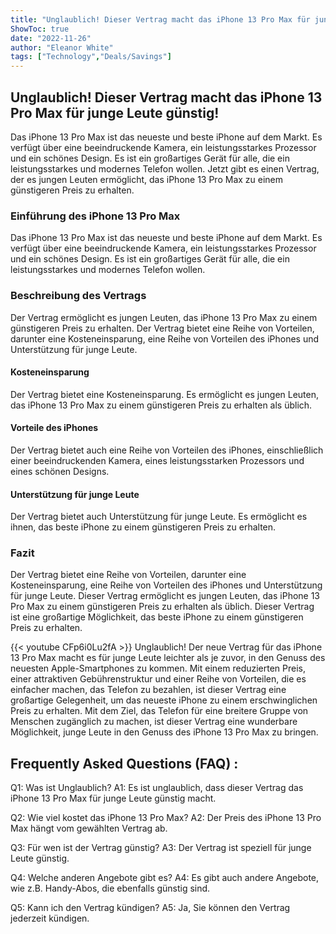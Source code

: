 ```yaml
---
title: "Unglaublich! Dieser Vertrag macht das iPhone 13 Pro Max für junge Leute günstig!"
ShowToc: true 
date: "2022-11-26"
author: "Eleanor White" 
tags: ["Technology","Deals/Savings"]
---
```

## Unglaublich! Dieser Vertrag macht das iPhone 13 Pro Max für junge Leute günstig!

Das iPhone 13 Pro Max ist das neueste und beste iPhone auf dem Markt. Es verfügt über eine beeindruckende Kamera, ein leistungsstarkes Prozessor und ein schönes Design. Es ist ein großartiges Gerät für alle, die ein leistungsstarkes und modernes Telefon wollen. Jetzt gibt es einen Vertrag, der es jungen Leuten ermöglicht, das iPhone 13 Pro Max zu einem günstigeren Preis zu erhalten.

### Einführung des iPhone 13 Pro Max

Das iPhone 13 Pro Max ist das neueste und beste iPhone auf dem Markt. Es verfügt über eine beeindruckende Kamera, ein leistungsstarkes Prozessor und ein schönes Design. Es ist ein großartiges Gerät für alle, die ein leistungsstarkes und modernes Telefon wollen.

### Beschreibung des Vertrags

Der Vertrag ermöglicht es jungen Leuten, das iPhone 13 Pro Max zu einem günstigeren Preis zu erhalten. Der Vertrag bietet eine Reihe von Vorteilen, darunter eine Kosteneinsparung, eine Reihe von Vorteilen des iPhones und Unterstützung für junge Leute.

#### Kosteneinsparung

Der Vertrag bietet eine Kosteneinsparung. Es ermöglicht es jungen Leuten, das iPhone 13 Pro Max zu einem günstigeren Preis zu erhalten als üblich.

#### Vorteile des iPhones

Der Vertrag bietet auch eine Reihe von Vorteilen des iPhones, einschließlich einer beeindruckenden Kamera, eines leistungsstarken Prozessors und eines schönen Designs.

#### Unterstützung für junge Leute

Der Vertrag bietet auch Unterstützung für junge Leute. Es ermöglicht es ihnen, das beste iPhone zu einem günstigeren Preis zu erhalten.

### Fazit

Der Vertrag bietet eine Reihe von Vorteilen, darunter eine Kosteneinsparung, eine Reihe von Vorteilen des iPhones und Unterstützung für junge Leute. Dieser Vertrag ermöglicht es jungen Leuten, das iPhone 13 Pro Max zu einem günstigeren Preis zu erhalten als üblich. Dieser Vertrag ist eine großartige Möglichkeit, das beste iPhone zu einem günstigeren Preis zu erhalten.

{{< youtube CFp6i0Lu2fA >}} 
Unglaublich! Der neue Vertrag für das iPhone 13 Pro Max macht es für junge Leute leichter als je zuvor, in den Genuss des neuesten Apple-Smartphones zu kommen. Mit einem reduzierten Preis, einer attraktiven Gebührenstruktur und einer Reihe von Vorteilen, die es einfacher machen, das Telefon zu bezahlen, ist dieser Vertrag eine großartige Gelegenheit, um das neueste iPhone zu einem erschwinglichen Preis zu erhalten. Mit dem Ziel, das Telefon für eine breitere Gruppe von Menschen zugänglich zu machen, ist dieser Vertrag eine wunderbare Möglichkeit, junge Leute in den Genuss des iPhone 13 Pro Max zu bringen.

## Frequently Asked Questions (FAQ) :
Q1: Was ist Unglaublich?
A1: Es ist unglaublich, dass dieser Vertrag das iPhone 13 Pro Max für junge Leute günstig macht.

Q2: Wie viel kostet das iPhone 13 Pro Max?
A2: Der Preis des iPhone 13 Pro Max hängt vom gewählten Vertrag ab.

Q3: Für wen ist der Vertrag günstig?
A3: Der Vertrag ist speziell für junge Leute günstig.

Q4: Welche anderen Angebote gibt es?
A4: Es gibt auch andere Angebote, wie z.B. Handy-Abos, die ebenfalls günstig sind.

Q5: Kann ich den Vertrag kündigen?
A5: Ja, Sie können den Vertrag jederzeit kündigen.


